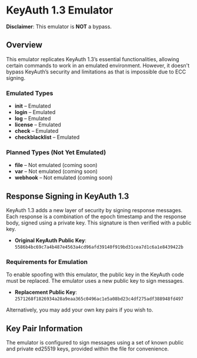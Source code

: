 # KeyAuth 1.3 Emulator

**Disclaimer**: This emulator is **NOT** a bypass.

## Overview

This emulator replicates KeyAuth 1.3’s essential functionalities, allowing certain commands to work in an emulated environment. However, it doesn't bypass KeyAuth’s security and limitations as that is impossible due to ECC signing.

### Emulated Types

- **init** – Emulated
- **login** – Emulated
- **log** – Emulated
- **license** – Emulated
- **check** – Emulated
- **checkblacklist** – Emulated

### Planned Types (Not Yet Emulated)

- **file** – Not emulated (coming soon)
- **var** – Not emulated (coming soon)
- **webhook** – Not emulated (coming soon)

## Response Signing in KeyAuth 1.3

KeyAuth 1.3 adds a new layer of security by signing response messages. Each response is a combination of the epoch timestamp and the response body, signed using a private key. This signature is then verified with a public key.

- **Original KeyAuth Public Key**: `5586b4bc69c7a4b487e4563a4cd96afd39140f919bd31cea7d1c6a1e8439422b`

### Requirements for Emulation

To enable spoofing with this emulator, the public key in the KeyAuth code must be replaced. The emulator uses a new public key to sign messages.

- **Replacement Public Key**: `2571268f1826934a28a9eaa365c0496ac1e5a08bd23c4df275adf388948fd497`

Alternatively, you may add your own key pairs if you wish to.

## Key Pair Information

The emulator is configured to sign messages using a set of known public and private ed25519 keys, provided within the file for convenience.

